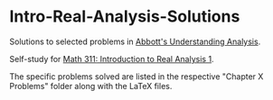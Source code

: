 # Intro-Real-Analysis-Solutions
Solutions to selected problems in [Abbott's Understanding Analysis](http://cms.dm.uba.ar/academico/materias/verano2012/taller_de_calculo_avanzado/Libros/Abbott%20-%20Understanding%20Analysis.pdf). 

Self-study for [Math 311: Introduction to Real Analysis 1](https://www.math.rutgers.edu/academics/undergraduate/courses/955-01-640-311-introduction-to-real-analysis-i).

The specific problems solved are listed in the respective "Chapter X Problems" folder along with the LaTeX files.
